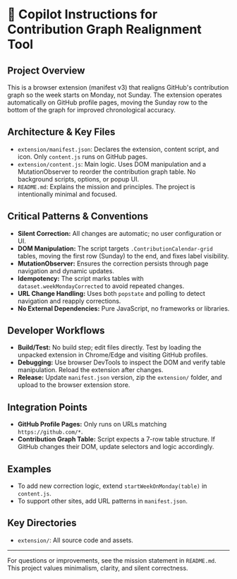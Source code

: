 # 🦾 Copilot Instructions for Contribution Graph Realignment Tool

## Project Overview
This is a browser extension (manifest v3) that realigns GitHub's contribution graph so the week starts on Monday, not Sunday. The extension operates automatically on GitHub profile pages, moving the Sunday row to the bottom of the graph for improved chronological accuracy.

## Architecture & Key Files
- `extension/manifest.json`: Declares the extension, content script, and icon. Only `content.js` runs on GitHub pages.
- `extension/content.js`: Main logic. Uses DOM manipulation and a MutationObserver to reorder the contribution graph table. No background scripts, options, or popup UI.
- `README.md`: Explains the mission and principles. The project is intentionally minimal and focused.

## Critical Patterns & Conventions
- **Silent Correction:** All changes are automatic; no user configuration or UI.
- **DOM Manipulation:** The script targets `.ContributionCalendar-grid` tables, moving the first row (Sunday) to the end, and fixes label visibility.
- **MutationObserver:** Ensures the correction persists through page navigation and dynamic updates.
- **Idempotency:** The script marks tables with `dataset.weekMondayCorrected` to avoid repeated changes.
- **URL Change Handling:** Uses both `popstate` and polling to detect navigation and reapply corrections.
- **No External Dependencies:** Pure JavaScript, no frameworks or libraries.

## Developer Workflows
- **Build/Test:** No build step; edit files directly. Test by loading the unpacked extension in Chrome/Edge and visiting GitHub profiles.
- **Debugging:** Use browser DevTools to inspect the DOM and verify table manipulation. Reload the extension after changes.
- **Release:** Update `manifest.json` version, zip the `extension/` folder, and upload to the browser extension store.

## Integration Points
- **GitHub Profile Pages:** Only runs on URLs matching `https://github.com/*`.
- **Contribution Graph Table:** Script expects a 7-row table structure. If GitHub changes their DOM, update selectors and logic accordingly.

## Examples
- To add new correction logic, extend `startWeekOnMonday(table)` in `content.js`.
- To support other sites, add URL patterns in `manifest.json`.

## Key Directories
- `extension/`: All source code and assets.

---
For questions or improvements, see the mission statement in `README.md`. This project values minimalism, clarity, and silent correctness.
